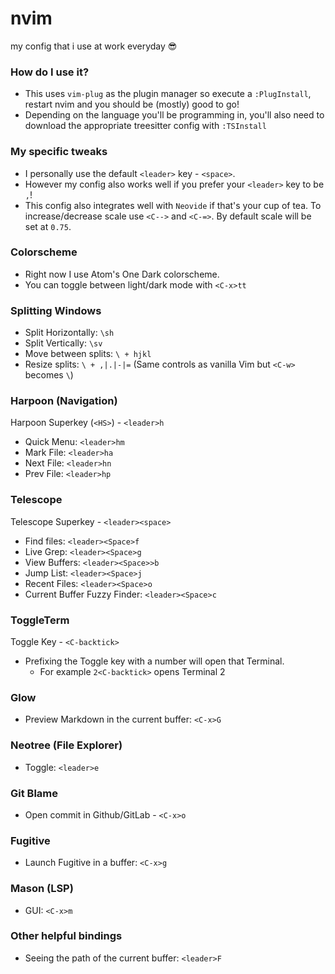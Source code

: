# nvim
my config that i use at work everyday 😎

### How do I use it?
- This uses `vim-plug` as the plugin manager so execute a `:PlugInstall`, restart nvim and you should be (mostly) good to go!
- Depending on the language you'll be programming in, you'll also need to download the appropriate treesitter config with `:TSInstall`

### My specific tweaks
- I personally use the default `<leader>` key - `<space>`.
- However my config also works well if you prefer your `<leader>` key to be `,`!
- This config also integrates well with `Neovide` if that's your cup of tea. To increase/decrease scale use `<C-->` and `<C-=>`. By default scale will be set at `0.75`.

### Colorscheme
- Right now I use Atom's One Dark colorscheme.
- You can toggle between light/dark mode with `<C-x>tt`

### Splitting Windows
- Split Horizontally: `\sh`
- Split Vertically: `\sv`
- Move between splits: `\ + hjkl`
- Resize splits: `\ + ,|.|-|=` (Same controls as vanilla Vim but `<C-w>` becomes `\`)

### Harpoon (Navigation)
Harpoon Superkey (`<HS>`) - `<leader>h`
- Quick Menu: `<leader>hm`
- Mark File: `<leader>ha`
- Next File: `<leader>hn`
- Prev File: `<leader>hp`

### Telescope
Telescope Superkey - `<leader><space>`
- Find files: `<leader><Space>f`
- Live Grep: `<leader><Space>g`
- View Buffers: `<leader><Space>>b`
- Jump List: `<leader><Space>j`
- Recent Files: `<leader><Space>o`
- Current Buffer Fuzzy Finder: `<leader><Space>c`

### ToggleTerm
Toggle Key - `<C-backtick>`
- Prefixing the Toggle key with a number will open that Terminal.
    - For example `2<C-backtick>` opens Terminal 2

### Glow
- Preview Markdown in the current buffer: `<C-x>G`

### Neotree (File Explorer)
- Toggle: `<leader>e`

### Git Blame
- Open commit in Github/GitLab - `<C-x>o`

### Fugitive 
- Launch Fugitive in a buffer: `<C-x>g`

### Mason (LSP)
- GUI: `<C-x>m`

### Other helpful bindings
- Seeing the path of the current buffer: `<leader>F`
